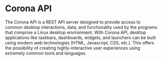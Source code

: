 # Corona API

The Corona API is a REST API server designed to provide access to common desktop interactions, data, and functionality used by the programs that comprise a Linux desktop environment.  With Corona API, desktop applications like taskbars, dashboards, widgets, and launchers can be built using modern web technologies (HTML, Javascript, CSS, etc.).  This offers the possibility of creating highly-interactive user experiences using extremely common tools and languages.

